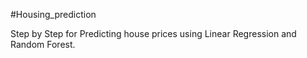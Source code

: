#Housing_prediction

Step by Step for Predicting house prices using Linear Regression and Random Forest.
